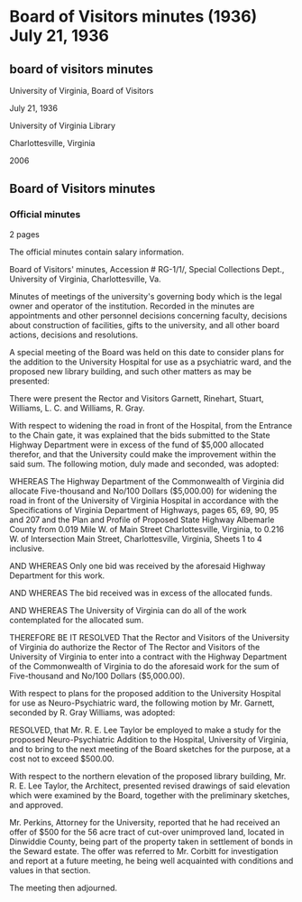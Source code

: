 <!-- llmformatted -->
# Board of Visitors minutes (1936) July 21, 1936

## board of visitors minutes

University of Virginia, Board of Visitors

July 21, 1936

University of Virginia Library

Charlottesville, Virginia

2006

## Board of Visitors minutes

### Official minutes

2 pages

The official minutes contain salary information.

Board of Visitors' minutes, Accession # RG-1/1/, Special Collections Dept., University of Virginia, Charlottesville, Va.

Minutes of meetings of the university's governing body which is the legal owner and operator of the institution. Recorded in the minutes are appointments and other personnel decisions concerning faculty, decisions about construction of facilities, gifts to the university, and all other board actions, decisions and resolutions.

A special meeting of the Board was held on this date to consider plans for the addition to the University Hospital for use as a psychiatric ward, and the proposed new library building, and such other matters as may be presented:

There were present the Rector and Visitors Garnett, Rinehart, Stuart, Williams, L. C. and Williams, R. Gray.

With respect to widening the road in front of the Hospital, from the Entrance to the Chain gate, it was explained that the bids submitted to the State Highway Department were in excess of the fund of $5,000 allocated therefor, and that the University could make the improvement within the said sum. The following motion, duly made and seconded, was adopted:

WHEREAS The Highway Department of the Commonwealth of Virginia did allocate Five-thousand and No/100 Dollars ($5,000.00) for widening the road in front of the University of Virginia Hospital in accordance with the Specifications of Virginia Department of Highways, pages 65, 69, 90, 95 and 207 and the Plan and Profile of Proposed State Highway Albemarle County from 0.019 Mile W. of Main Street Charlottesville, Virginia, to 0.216 W. of Intersection Main Street, Charlottesville, Virginia, Sheets 1 to 4 inclusive.

AND WHEREAS Only one bid was received by the aforesaid Highway Department for this work.

AND WHEREAS The bid received was in excess of the allocated funds.

AND WHEREAS The University of Virginia can do all of the work contemplated for the allocated sum.

THEREFORE BE IT RESOLVED That the Rector and Visitors of the University of Virginia do authorize the Rector of The Rector and Visitors of the University of Virginia to enter into a contract with the Highway Department of the Commonwealth of Virginia to do the aforesaid work for the sum of Five-thousand and No/100 Dollars ($5,000.00).

With respect to plans for the proposed addition to the University Hospital for use as Neuro-Psychiatric ward, the following motion by Mr. Garnett, seconded by R. Gray Williams, was adopted:

RESOLVED, that Mr. R. E. Lee Taylor be employed to make a study for the proposed Neuro-Psychiatric Addition to the Hospital, University of Virginia, and to bring to the next meeting of the Board sketches for the purpose, at a cost not to exceed $500.00.

With respect to the northern elevation of the proposed library building, Mr. R. E. Lee Taylor, the Architect, presented revised drawings of said elevation which were examined by the Board, together with the preliminary sketches, and approved.

Mr. Perkins, Attorney for the University, reported that he had received an offer of $500 for the 56 acre tract of cut-over unimproved land, located in Dinwiddie County, being part of the property taken in settlement of bonds in the Seward estate. The offer was referred to Mr. Corbitt for investigation and report at a future meeting, he being well acquainted with conditions and values in that section.

The meeting then adjourned.
